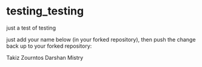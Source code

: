 # testing_testing
just a test of testing

just add your name below (in your forked repository), then push the change back up to your forked repository:

Takiz Zourntos Darshan Mistry
